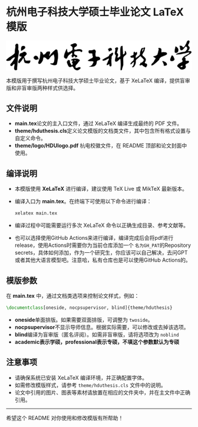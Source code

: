 # 杭州电子科技大学硕士毕业论文 LaTeX 模版

![HDU Logo](./theme/logo/HDUlogo.png)

本模版用于撰写杭州电子科技大学硕士毕业论文，基于 XeLaTeX 编译，提供盲审版和非盲审版两种样式供选择。

## 文件说明

- **main.tex**论文的主入口文件，通过 XeLaTeX 编译生成最终的 PDF 文件。
- **theme/hduthesis.cls**定义论文模版的文档类文件，其中包含所有格式设置与自定义命令。
- **theme/logo/HDUlogo.pdf**
  杭电校徽文件，在 README 顶部和论文封面中使用。

## 编译说明

- 本模版使用 **XeLaTeX** 进行编译，建议使用 TeX Live 或 MikTeX 最新版本。
- 编译入口为 **main.tex**。在终端下可使用以下命令进行编译：

  ```bash
  xelatex main.tex

  ```
- 编译过程中可能需要运行多次 XeLaTeX 命令以正确生成目录、参考文献等。
- 也可以选择使用GitHub Actions来进行编译，编译完成后会将pdf进行release，使用Actions时需要你为当前仓库添加一个 `名为GH_PAT`的Repository secrets，具体如何添加，作为一个研究生，你应该可以自己解决，去问GPT或者其他大语言模型吧。注意哈，私有仓库也是可以使用GitHub Actions的。

## 模版参数

在 **main.tex** 中，通过文档类选项来控制论文样式，例如：

```latex
\documentclass[oneside, nocpsupervisor, blind]{theme/hduthesis}
```

- **oneside**单面排版。如果需要双面排版，可调整为 `twoside`。
- **nocpsupervisor**不显示导师信息。根据实际需要，可以修改或去掉该选项。
- **blind**编译为盲审版（匿名评阅）。如需非盲审版，请将选项改为 `noblind`
- **academic表示学硕，professional表示专硕，不填这个参数默认为专硕**

## 注意事项

- 请确保系统已安装 XeLaTeX 编译环境，并正确配置字体。
- 如需修改模版样式，请参考 `theme/hduthesis.cls` 文件中的说明。
- 论文中引用的图片、图表等素材请放置在相应的文件夹中，并在主文件中正确引用。

---

希望这个 README 对你使用和修改模版有所帮助！
